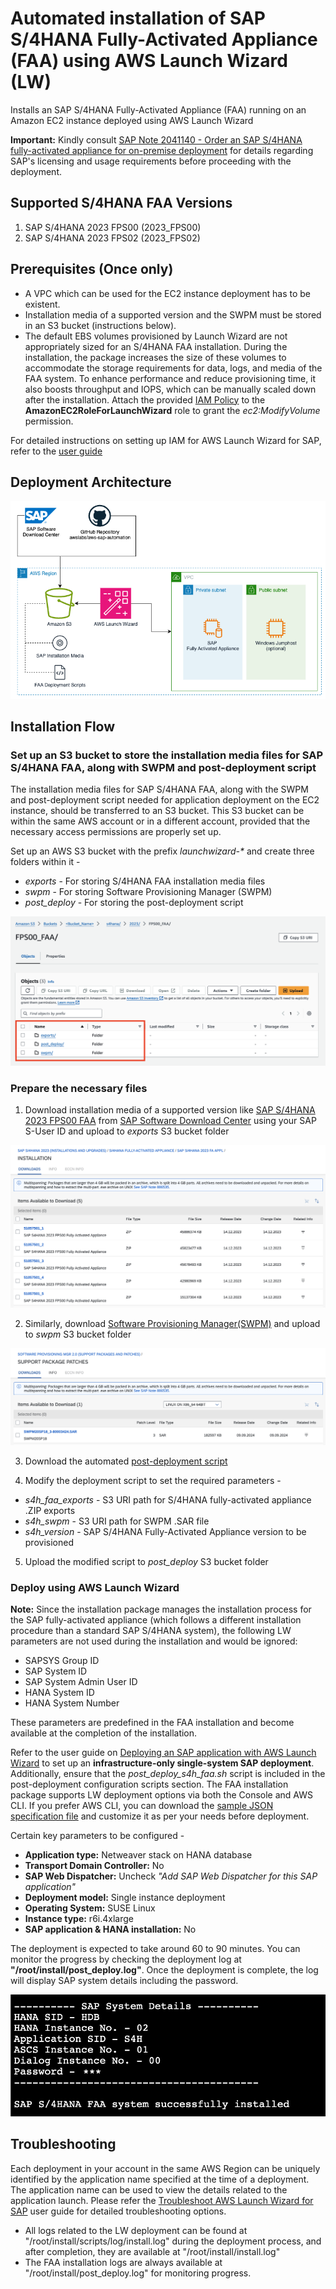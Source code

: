 # Automated installation of SAP S/4HANA Fully-Activated Appliance (FAA) using AWS Launch Wizard (LW)

Installs an SAP S/4HANA Fully-Activated Appliance (FAA) running on an Amazon EC2 instance deployed using AWS Launch Wizard

**Important:** Kindly consult [SAP Note 2041140 - Order an SAP S/4HANA fully-activated appliance for on-premise deployment](https://me.sap.com/notes/2041140) for details regarding SAP's licensing and usage requirements before proceeding with the deployment.

## Supported S/4HANA FAA Versions

1. SAP S/4HANA 2023 FPS00 (2023_FPS00)
2. SAP S/4HANA 2023 FPS02 (2023_FPS02) 

## Prerequisites (Once only)

- A VPC which can be used for the EC2 instance deployment has to be existent. 
- Installation media of a supported version and the SWPM must be stored in an S3 bucket (instructions below).
- The default EBS volumes provisioned by Launch Wizard are not appropriately sized for an S/4HANA FAA installation. During the installation, the package increases the size of these volumes to accommodate the storage requirements for data, logs, and media of the FAA system. To enhance performance and reduce provisioning time, it also boosts throughput and IOPS, which can be manually scaled down after the installation. Attach the provided [IAM Policy](iam_s4h_faa_policy.json) to the **AmazonEC2RoleForLaunchWizard** role to grant the *ec2:ModifyVolume* permission.

For detailed instructions on setting up IAM for AWS Launch Wizard for SAP, refer to the [user guide](https://docs.aws.amazon.com/launchwizard/latest/userguide/launch-wizard-sap-setting-up.html#launch-wizard-sap-iam)

## Deployment Architecture

![S/4HANA FAA Deployment Architecture](static/images/deployment_architecture.png)

## Installation Flow

### Set up an S3 bucket to store the installation media files for SAP S/4HANA FAA, along with SWPM and post-deployment script

The installation media files for SAP S/4HANA FAA, along with the SWPM and post-deployment script needed for application deployment on the EC2 instance, should be transferred to an S3 bucket. This S3 bucket can be within the same AWS account or in a different account, provided that the necessary access permissions are properly set up.

Set up an AWS S3 bucket with the prefix *launchwizard-\** and create three folders within it -
- *exports* - For storing S/4HANA FAA installation media files
- *swpm* - For storing Software Provisioning Manager (SWPM)
- *post_deploy* - For storing the post-deployment script

![S3 Folder Structure](static/images/s3_folders.jpg)

### Prepare the necessary files

1. Download installation media of a supported version like [SAP S/4HANA 2023 FPS00 FAA](https://me.sap.com/softwarecenter/template/products/_APP=00200682500000001943&_EVENT=DISPHIER&HEADER=Y&FUNCTIONBAR=N&EVENT=TREE&NE=NAVIGATE&ENR=73554900100900005332&V=INST) from [SAP Software Download Center](https://support.sap.com/en/my-support/software-downloads.html) using your SAP S-User ID and upload to *exports* S3 bucket folder

![S4H FAA Export](static/images/s4h_faa_files.png)

2. Similarly, download [Software Provisioning Manager(SWPM)](https://me.sap.com/softwarecenterviewer/73555000100200007684/MAINT) and upload to *swpm* S3 bucket folder

![SWPM](static/images/swpm_file.png)

3. Download the automated [post-deployment script](post_deploy_s4h_faa.sh)

4. Modify the deployment script to set the required parameters -
- *s4h_faa_exports* - S3 URI path for S/4HANA fully-activated appliance .ZIP exports
- *s4h_swpm* - S3 URI path for SWPM .SAR file
- *s4h_version* - SAP S/4HANA Fully-Activated Appliance version to be provisioned

5. Upload the modified script to *post_deploy* S3 bucket folder

### Deploy using AWS Launch Wizard

**Note:** Since the installation package manages the installation process for the SAP fully-activated appliance (which follows a different installation procedure than a standard SAP S/4HANA system), the following LW parameters are not used during the installation and would be ignored:
- SAPSYS Group ID
- SAP System ID
- SAP System Admin User ID
- HANA System ID
- HANA System Number

These parameters are predefined in the FAA installation and become available at the completion of the installation.

Refer to the user guide on [Deploying an SAP application with AWS Launch Wizard](https://docs.aws.amazon.com/launchwizard/latest/userguide/launch-wizard-sap-deploying.html) to set up an **infrastructure-only single-system SAP deployment**. Additionally, ensure that the *post_deploy_s4h_faa.sh* script is included in the post-deployment configuration scripts section. The FAA installation package supports LW deployment options via both the Console and AWS CLI. If you prefer AWS CLI, you can download the [sample JSON specification file](lwapi_s4h_faa.json) and customize it as per your needs before deployment.

Certain key parameters to be configured -
- **Application type:** Netweaver stack on HANA database
- **Transport Domain Controller:** No
- **SAP Web Dispatcher:** Uncheck *"Add SAP Web Dispatcher for this SAP application"*
- **Deployment model:** Single instance deployment
- **Operating System:** SUSE Linux
- **Instance type:** r6i.4xlarge
- **SAP application & HANA installation:** No

The deployment is expected to take around 60 to 90 minutes. You can monitor the progress by checking the deployment log at **"/root/install/post_deploy.log"**. Once the deployment is complete, the log will display SAP system details including the password.

![SAP System Details](static/images/s4h_faa_metadata.png)

## Troubleshooting

Each deployment in your account in the same AWS Region can be uniquely identified by the application name specified at the time of a deployment. The application name can be used to view the details related to the application launch. Please refer the [Troubleshoot AWS Launch Wizard for SAP](https://docs.aws.amazon.com/launchwizard/latest/userguide/launch-wizard-sap-troubleshooting.html) user guide for detailed troubleshooting options.

- All logs related to the LW deployment can be found at "/root/install/scripts/log/install.log" during the deployment process, and after completion, they are available at "/root/install/install.log"
- The FAA installation logs are always available at "/root/install/post_deploy.log" for monitoring progress.